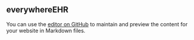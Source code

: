 ## everywhereEHR

You can use the [editor on GitHub](https://github.com/everywhereEHR/everywhereEHR.github.io/edit/main/README.md) to maintain and preview the content for your website in Markdown files.
